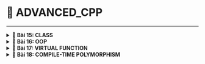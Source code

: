 <a name="top"></a>
# 📖 ADVANCED_CPP
----
<details>
<summary>🔖 <b>Bài 15: CLASS</b></summary>

### 📑 I. Khái niệm:

- Từ khóa `class` được dùng để định nghĩa một lớp, là một cấu trúc dữ liệu do người dùng tự định nghĩa có thể chứa dữ liệu và các hàm thành viên.
- Class là nền tảng của lập trình hướng đối tượng OOP trong C++.
- Định nghĩa Class (class definition hoặc template):
  
```cpp
class class_Name
{
    access_specifier:    // phạm vi truy cập là private, public, protected
    data member;         // những biến thành viên - thuộc tính attribute
    member funtions(){}  // hàm được khai báo bên trong class - phương thức method.
};
```

#### a) Access Specifier:
  - Kiểm soát quyền truy cập vào các thành viên của class.
  - Các cấp độ truy cập:
    - public: các thành viên class có thể truy cập được từ bên ngoài.
    - private: chỉ có thể truy cập trong chính class.
    - protected: truy cập trong class và bởi class con kế thừa.
    - Cấp độ mặc định là private.

> 👉 Ví dụ: Cấp độ truy cập public:
> - truy cập từ ngoài class.
> - truy cập bên trong class.

<details>
<summary>🔖 <b>publicEx.cpp</b></summary>

```cpp
#include <iostream>
using namespace std;

class User
{
    public:

    int a;
    double b;
    char c;

    void create()        // truy cập từ bên trong Class
    {
        User user1;      // user1 là đối tượng (object)

        user1.a = 30;
        user1.b = 20;
        user1.display();
    }

    void display();        // định nghĩa hàm bên trong class
    //{
    //    cout << a << endl;
    //    cout << b << endl;
    //}
};

void User::display()     // định nghĩa hàm bên ngoài class sử dụng toán tử `::`
{
    cout << a << endl;
    cout << b << endl;
}

int main()
{
    User user1, user2;    // user1, user2 là đối tượng (object)

    user1.a = 10;        // truy cập bên ngoài class
    user1.b = 20.6;

    user1.display();
    user1.create();
    return 0;
}
```

</details>

> 👉 Ví dụ: Cấp độ truy cập private:
> - không thể truy cập từ ngoài class, phải truy cập thông qua trung gian ở cấp độ public.
> - truy cập bên trong class.

<details>
<summary>🔖 <b>privateEx.cpp</b></summary>

```cpp
#include <iostream>
#include <string>

using namespace std;

class SinhVien
{
    private:
        string name;
        int age;
        int id;

    public:
        // Tự động +1 khi khởi tạo 1 object.
        SinhVien()
        {
            static int _id = 1;
            id = _id;
            _id++;
        }

        // Hàm kiểm tra xem tên có hợp lệ không
        bool checkName(string str)
        {
            for (int i = 0; i < str.length(); i++)
            {
                char c = str[i];
                if (!((c >= 'A' && c <= 'Z') || (c >= 'a' && c <= 'z') || (c == ' ')))
                {
                    return false;
                }
            }
            return true;
        }

        // Hàm kiểm tra xem tuổi có hợp lệ không
        bool checkAge(int age)
        {
            if (age <= 0) return false;
            return true;
        }

        // Hàm truy cập vào name cấp độ private
        void setName(string newName)
        {
            if (checkName(newName))
            {
                name = newName;
            }
            else
            {
                cout << "Unvalid name !" << endl;
                name = "";
            }
        }

        // Hàm truy cập vào age cấp độ private
        void setAge(int newAge)
        {
            if (checkAge(newAge))
            {
                age = newAge;
            }
            else
            {
                cout << "Unvalid age !" << endl;
                age = 0;
            }
        }

        // Hàm hiển thị
        void display()
        {
            cout << "Tên: " << name << endl;
            cout << "Tuổi: " << age << endl;
            cout << "MSV: " << id << endl;
        }
};

int main()
{
    SinhVien user1, user2;

    // phải truy cập các property ở cấp độ private thông qua hàm setName ở cấp độ public
    user1.setName("A");      
    user1.setAge(1);    
    user1.display();        

    cout << endl;

    user2.setName("B");
    user2.setAge(2);
    user2.display();

    cout << endl;
    
    return 0;
}
```

</details>

> 👉 Ví dụ: Cấp độ truy cập protected:
> - không thể truy cập từ ngoài class, phải truy cập thông qua trung gian ở cấp độ public.
> - truy cập bên trong base class và derived class.

```cpp
#include <iostream>
#include <string>

using namespace std;

class DoiTuong
{
    protected:
        string name;
        int age;
        int id;

        bool checkName(string str)
        {
            for (int i = 0; i < str.length(); i++)
            {
                char c = str[i];
                if (!((c >= 'A' && c <= 'Z') || (c >= 'a' && c <= 'z') || (c == ' ')))
                {
                    return false;
                }
            }
            return true;
        }

        bool checkAge(int age)
        {
            if (age <= 0) return false;
            return true;
        }

    public:
    
        DoiTuong()
        {
            static int _id = 1;
            id = _id;
            _id++;
        }

        void setName(string newName)
        {
            if (checkName(newName))
            {
                name = newName;
            }
            else
            {
                cout << "Unvalid name !" << endl;
                name = "";
            }
        }

        void setAge(int newAge)
        {
            if (checkAge(newAge))
            {
                age = newAge;
            }
            else
            {
                cout << "Unvalid age !" << endl;
                age = 0;
            }
        }

        string getName()
        {
            return name;
        }

        void display()
        {
            cout << "Tên: " << getName() << endl;
            cout << "Tuổi: " << age << endl;
            cout << "MSV: " << id << endl;
        }
};

class SinhVien : public DoiTuong
{
    private:
        string chuyenNganh;
    public:
        void create()
        {
            // Kế thừa được cả method và property cấp độ protected trong DoiTuong
            SinhVien sv1;
            sv1.setAge(6);
            sv1.age;
            sv1.checkAge(6);
        }
};

int main()
{
    SinhVien user1, user2;

    // Kế thừa được những method cấp độ public trong class DoiTuong, không kế thừa được cấp độ protected trong DoiTuong
    user1.setAge(9);
    user1.setName("n");

    return 0;
}
```


#### b) Special Member Functions - Methods:

- Constructor:
  - Là một hàm - method, có 3 dạng:
    - Không tham số.
    - Có tham số.
    - Danh sách khởi tạo (Initialization list).
  - Đặc điểm:
    - Không có kiểu trả về.
    - Trùng tên với class.
    - Dùng để khởi tạo những giá trị cho các biến trong class.
    - Tự động gọi khi khởi tạo một object.
  
> 👉 Ví dụ:
>     - Sử dụng Constructor để khởi tạo cho các biến mà không cần qua các object.

> Constructor không có tham số:

<details>
<summary>🔖 <b>constructor.cpp</b></summary>

```c
#include <iostream>
using namespace std;

class User
{
    public:
        int a;
        double b;
        char c;

        // Constructor
        User() 
        {
            a = 1;
            b = 2.5;
            c = 'A';
        }

        void create()   // hàm
        {
            User user1;

            user1.a = 30;
            user1.b = 20;
            user1.display();
        }

        void display();  // hàm
        // {
        //     cout << a << endl;
        //     cout << b << endl;
        // }
};

void User::display()
{
    cout << a << endl;
    cout << b << endl;
    cout << c << endl;
}

int main()
{
    User user1, user2;

    // user1.a = 10;
    // user1.b = 20.6;

    user1.display();

    return 0;
}
```

> ➡️ Kết quả:
>
> ![image](https://github.com/user-attachments/assets/08f00124-8019-4d29-8359-0ab84d586715)

</details>

> Constructor có tham số:
> - Có 2 loại:
>   - Có giá trị mặc định: khi khởi tạo object không cần thiết truyền giá trị.
 ```cpp
      User(int _a = 1, double _b = 2, char _c = 'd')
       {
            a = _a;
            b = _b;
            c = _c;
       }
 ```
>   - Không có giá trị mặc định: khi khởi tạo object bắt buộc phải truyền giá trị.

<details>
<summary>🔖 <b>constructor.cpp</b></summary>

```cpp
#include <iostream>
using namespace std;

class User
{
    public:
        int a;
        double b;
        char c;

        // Constructor
        User(int _a, double _b, char _c)   // tham số không có giá trị mặc định
        {
            a = _a;
            b = _b;
            c = _c;
        }

        void create()   // hàm
        {
            User user1(2,4,'c');
            user1.display();
        }

        void display();  // hàm
        // {
        //     cout << a << endl;
        //     cout << b << endl;
        // }
};

void User::display()
{
    cout << a << endl;
    cout << b << endl;
    cout << c << endl;
}

int main()
{
    User user1(1, 2, 'a'), user2(3,4,'b');

    user1.display();

    user2.display();

    return 0;
}
```

> ➡️ Kết quả:
>
> ![image](https://github.com/user-attachments/assets/bfd48341-5b1f-4dae-bbc3-949a0198b721)

</details>

> Constructor danh sách khởi tạo:
>  - Liệt kê ra một danh sách các biến và các giá trị sẽ truyền vào cho các biến đó.
>  - Không cần phải gán giá trị cho các biến nữa.
>  - Sử dụng dấu ':' để Compiler biết mình sử dụng danh sách khởi tạo.
>  - Câu lệnh bên trong body sẽ được thực thi sau danh sách khởi tạo.
 ```cpp
      User(int _a = 1, double _b = 2, char _c = 'd')
       : a(_a), b(_b), c(_c){}
 ```

- Destructor:
  - Là một hàm - method, không có tham số.
  - Đặc điểm:
    - Không có kiểu trả về.
    - Trùng tên với class, nhưng có thêm dấu '~' phía trước.
    - Tự động gọi trước khi một object được thu hồi.
    - Dùng để xóa dữ liệu của các biến.
  
> 👉 Ví dụ:
> - Trước khi các object cục bộ trong stack được thu hổi ở hàm main thì destructor sẽ được tự động gọi ra.

<details>
<summary>🔖 <b>destructor.cpp</b></summary>

```cpp
#include <iostream>
using namespace std;

class User
{
    public:
        int a;
        double b;
        char c;

        // Constructor
        User(int _a, double _b, char _c) 
        {
            a = _a;
            b = _b;
            c = _c;
        }

        // Destructor
        ~User() 
        {
            printf("Destructor!\n");
            a = b = 0;
            c = '\n';
            display();
        }

        void display();
        // {
        //     cout << a << endl;
        //     cout << b << endl;
        // }
};

void User::display()
{
    cout << a << endl;
    cout << b << endl;
    cout << c << endl;
}

int main()
{
    User user1(1, 2, 'a'), user2(3,4,'b');

    user1.display();

    user2.display();

    return 0;
}
```

> ➡️ Kết quả:
>
> ![image](https://github.com/user-attachments/assets/1836ffd8-1085-4c2b-b3dc-fac7b77a8304)

</details>

#### c) Từ khóa static trong class:

- Biến static trong class:
  - Khi 1 biến static được khai báo trong class, thì tất cả các object sẽ dùng chung địa chỉ của biến đó.
  - Khai báo trong class và khởi tạo bên ngoài class.
 
<details>
<summary>🔖 <b>staticEx.cpp</b></summary>

```cpp
#include <iostream>
using namespace std;

class User
{
    public:
        static int x;
        static int *d;

};

int User::x = 0;

int* User::d = nullptr;

int main()
{
    User user1, user2;

    user1.x = 100;
    cout << "x: " << user1.x << endl;

    user2.x = 200;
    cout << "x: " << user2.x << endl;

    return 0;
}
```

> ➡️ Kết quả:
>
> ![image](https://github.com/user-attachments/assets/9954845c-74c7-4b53-8913-5750c35cfb2c)

</details>

- Hàm static trong class:
  - Độc lập với các object, không cần thông qua object gọi ra, có thể gọi trực tiếp từ class.
  - Có thể được gọi khi không có object nào tồn tại.
  - Chỉ được sử dụng các biến static.

<details>
<summary>🔖 <b>staticMethod.cpp</b></summary>

```cpp
#include <iostream>
using namespace std;

class User
{
    public:
        int a;
        static int x;

        static void test()
        {
            cout << "static method\n";
            cout << x;                      // chỉ sử dụng được biến static
        }
};

int User::x = 0;


int main()
{
    User user1, user2;

    user1.test;     // gọi qua object

    User::test();   // gọi trực tiếp từ class

    return 0;
}
```

</details>

[🔼 _UP_](#top)

</details>


<details>
<summary>🔖 <b>Bài 16: OOP</b></summary>

### 📑 I. Khái niệm:

#### 1. Tính đóng gói: 

- Tính đóng gói (Encapsulation) là ẩn đi các property khỏi người dùng. Nghĩa là khai báo các property ở quyền truy cập private hoặc protected, không thể truy cập chúng từ các object bên ngoài.

```cpp
class SinhVien
{
    private:
        string name;    // tính đóng gói
        int age;        // tính đóng gói
        int id;         // tính đóng gói
}
```

#### 2. Tính trừu tượng: 

- Tính trừu tượng là ẩn đi các hàm khỏi người dùng. Nghĩa là khai báo các hàm ở quyền truy cập private hoặc protected, không thể truy cập chúng từ các object bên ngoài.

```cpp
class SinhVien
{
    private:
       /* Tính trừu tượng: khai báo, định nghĩa hàm ở cấp private*/
        // Hàm kiểm tra xem tên có hợp lệ không
        bool checkName(string str)
        {
            for (int i = 0; i < str.length(); i++)
            {
                char c = str[i];
                if (!((c >= 'A' && c <= 'Z') || (c >= 'a' && c <= 'z') || (c == ' ')))
                {
                    return false;
                }
            }
            return true;
        }

        // Hàm kiểm tra xem tuổi có hợp lệ không
        bool checkAge(int age)
        {
            if (age <= 0) return false;
            return true;
        }
}
```

- Hàm setter dùng để cài dữ liệu, còn hàm getter dùng để lấy dữ liệu.

```cpp
class SinhVien
{
    private:
        string name;
        int age;
        int id;

    public:
        // Constructor
        SinhVien()
        {
            static int _id = 1;
            id = _id;
            _id++;
        }

        // setter
        void setName(string newName)
        {
            if (checkName(newName))
            {
                name = newName;
            }
            else
            {
                cout << "Unvalid name !" << endl;
                name = "";
            }
        }

        // setter: đặt dữ liệu
        void setAge(int newAge)
        {
            if (checkAge(newAge))
            {
                age = newAge;
            }
            else
            {
                cout << "Unvalid age !" << endl;
                age = 0;
            }
        }

        // getter: lấy dữ liệu
        string getName()
        {
            return name;
        }

        // Hàm hiển thị
        void display()
        {
            cout << "Tên: " << getName << endl;
            cout << "Tuổi: " << age << endl;
            cout << "MSV: " << id << endl;
        }
};
```

#### 3. Tính kế thừa: 

- Một class có thể sử dụng lại những property hay method được khai báo trong những class khác.
- Chỉ có thể kế thừa được những property và method ở cấp độ public, protected trong base class còn private thì không thể kế thừa.
- Cú pháp:
  - `class derivedclass : public baseclass`
  - Đa kế thừa: `class derivedClass : public baseclass1, protected baseclass2, private baseclass3`
- Có 3 kiểu kế thừa:
  - public, private và protected.

- Cách truy cập của các property hay method trong base class:

|Cấp độ truy cập|Base class|Derived class|Thông qua object|
|:---:|:---:|:---:|:---:|
|`public`|✔️|✔️|✔️|
|`protected`|✔️|✔️|❌|
|`private`|✔️|❌|❌|

- Cách chuyển đổi cấp độ truy cập khi kế thừa từ các cấp truy cập của base class:

|Kiểu kế thừa|public|protected|private|
|:---:|:---:|:---:|:---:|
|`public`|giữ nguyên|giữ nguyên|không kế thừa|
|`protected`|protected|protected|không kế thừa|
|`private`|private|private|không kế thừa|

> 👉 Ví dụ: Các trường hợp kế thừa cấp độ public, protected, private.

<details>
<summary>🔖 <b>main.cpp</b></summary>
  
```cpp
#include <iostream>
#include <string>

using namespace std;

class BaseClass
{
    public:
        int a;
    
    protected:
        int b;

    private:
        int c;
};

class publicDerivedClass : public BaseClass
{
    public:
        void testPublic()
        {
            a = 1;          // truy cập được vào cấp public
            b = 2;          // truy cập được vào protected
            // c = 3;       // không thể truy cập vào cấp private của BaseClass
        }

};

class protectedDerivedClass : protected BaseClass
{
    public:
        void testProtected()
        {
            a = 1;          // truy cập được vào cấp public và trở thành protected trong protectedDerivedClass
            b = 2;          // truy cập được vào cấp protected và trở thành protected trong protectedDerivedClass
            // c = 3;       // không thể truy cập vào cấp private của BaseClass
        }

};

class privateDerivedClass : private BaseClass
{
    public:
        void testPrivate()
        {
            a = 1;          // truy cập được vào cấp public và trở thành private trong privateDerivedClass
            b = 2;          // truy cập được vào cấp protected và trở thành private trong privateDerivedClass
            // c = 3;       // không thể truy cập vào cấp private của BaseClass
        }

};

int main()
{
    // Kế thừa public
    publicDerivedClass pb;
    pb.a = 1;                   // a giữ nguyên là public
    //pb.b = 2;                 // b giữ nguyên là protected: không truy cập được từ bên ngoài
    //pb.c = 3;                 // c giữ nguyên là private: không được kế thừa

    // Kế thừa protected
    protectedDerivedClass pt;
    //pt.a = 1;                 // a trở thành protected: không truy cập được từ bên ngoài
    //pb.b = 2;                 // b trở thành protected: không truy cập được từ bên ngoài
    //pb.c = 3;                 // c giữ nguyên là private: không được kế thừa

    // Kế thừa private
    privateDerivedClass pv;
    //pt.a = 1;                 // a trở thành private: không truy cập được từ bên ngoài
    //pb.b = 2;                 // b trở thành private: không truy cập được từ bên ngoài
    //pb.c = 3;                 // c giữ nguyên là private: không được kế thừa
}
```

</details>

> 👉 Ví dụ: Đa kế thừa và diamond problem

<details>
<summary>🔖 <b>main.cpp</b></summary>

```
#include <iostream>
#include <string>

using namespace std;

class A
{
    public:
        A() { cout << "Constructor A\n"; }

        void displayA() { cout << "Day la lop A\n"; } 
};

class B : public A{
    public: 
        B(){ cout << "Constructor A\n"; }

        void displayB() { cout << "Day la lop B\n"; } 
};

class C : public A{
    public: 
        C(){ cout << "Constructor C\n"; }

        void displayC() { cout << "Day la lop C\n"; } 
};

class D : public B, public C{
    public: 
        D(){ cout << "Constructor D\n"; }

        void displayD() { cout << "Day la lop D\n"; } 
};

int main()
{
    D d;

    d.displayB();       // kế thừa hàm displayB từ B
    d.displayC();       // kế thừa hàm displayB từ C
    d.displayD();       // kế thừa hàm displayB từ D
    // d.displayA();    --> diamond problem: có kế thừa A gián tiếp qua B và C nhưng vì có 2 phiên bản của A nên Compiler thông báo lỗi

    d.B::displayA();    // kế thừa hàm displayA gián tiếp thông qua B
    d.C::displayA();    // kế thừa hàm displayA gián tiếp thông qua C

    return 0;
}
```

</details>

#### 4. Tính đa hình:

- Tính đa hình (Polymorphism) có nghĩa là nhiều dạng, và nó xảy ra khi có nhiều class có liên quan với nhau thông qua kế thừa.
- Tính đa hình có thể được chia thành 2 loại chính tương đương với 2 giai đoạn chính của chương trình (Compile-time và Run-time):
  - Đa hình tại thời điểm biên dịch (Compile-time Polymorphism).
  - Đa hình tại thời điểm chạy (Run-time Polymorphism).

- Đa hình tại thời điểm chạy (Run-time Polymorphism):
  - Xảy ra khi trình biên dịch không thể biết trước chính xác hàm nào sẽ được gọi – nó sẽ quyết định khi chương trình chạy, tùy theo đối tượng thực sự.
  - Cách dùng:
    - Kế thừa + hàm ảo (virtual).
    - Gọi qua con trỏ hoặc tham chiếu đến lớp cha.

> 👉 Ví dụ: Đa hình với down-casting và up casting
> - up-casting: luôn luôn an toàn và in đủ thông tin.
> - down-casting: có thể bị lỗi và không in ra đủ thông tin.

<details>
<summary>🔖 <b>main.cpp</b></summary>

```
#include "OOPex3.hpp"

int main()
{
    SinhVien sv1;
    sv1.setAge(20);
    sv1.setName("A");
    sv1.setCN("DTD");
    sv1.display();

    cout << endl;

    HocSinh hs1;
    hs1.setAge(7);
    hs1.setName("B");
    hs1.setLH("2A");
    //hs1.display();

    DoiTuong *dt;

    dt = &sv1;                      
    //dt->display();                // không in ra CN vì sv1 đã được ép kiểu ngầm định về class DoiTuong
    ((SinhVien*)dt)->display();     // down-casting: ép kiểu từ base class xuống derived class

    cout << endl;

    dt = &hs1;          
    dt->display();                  // không in ra LH vì hs1 đã được ép kiểu ngầm định về class DoiTuong

    cout << endl;

    SinhVien *sv = &sv1;
    ((DoiTuong*)sv)->display();     // up-casting: ép kiểu từ derived class lên base class

    DoiTuong dt1;
    dt1.setName("C");
    dt1.setAge(9);
    dt = &dt1;
    ((SinhVien*)dt)->display();     // lỗi: cố truy cập vào Chuyên ngành mặc dù không đủ thông tin


    return 0;
}
```

> ➡️ Kết quả:
>
> ![image](https://github.com/user-attachments/assets/f9372d06-d46f-401b-85c5-e26e23cfb8b7)

</details>

[🔼 _UP_](#top)

</details>

<details>
<summary>🔖 <b>Bài 17: VIRTUAL FUNCTION</b></summary>

### 📑 I. Khái niệm:

- Virtual Function - Hàm ảo là một hàm thành viên được khai báo trong base class đi kèm từ khóa `virtual`.
- Khi một hàm là `virtual`, nó có thể được ghi đè (override) trong base class để cung cấp cách triển khai riêng.
- Khi gọi một hàm ảo thông qua con trỏ hoặc tham chiếu đến derived class, hàm được gọi sẽ được quyết định dựa trên đối tượng thực tế mà con trỏ hoặc tham chiếu mà nó đang trỏ tới mà không dựa vào kiểu của con trỏ.
  
- Pure Virtual Function - Hàm thuần ảo là một hàm ảo không có định nghĩa trong base class, được khai báo với cú pháp = 0 và khiến base class trở thành class trừu tượng, nghĩa là không thể tạo đối tượng từ class này.
  - Abstract Class:
    - Có ít nhất một hàm thuần ảo.
  - Interface:
    - Là lớp từu tượng chỉ chứa hàm thuần ảo và không có dữ liệu thành viên.

> 👉 Ví dụ: Hàm ảo
> - sử dụng từ khóa virtual cho hàm ở base class.
> - hàm được gọi sẽ được quyết định bởi đối tượng mà con trỏ trỏ tới.
> - không cần phải ép kiểu up, down casting.

<details>
<summary>🔖 <b>virtual.hpp</b></summary>

```
#ifndef VIRTUAL_HPP
#define VIRTUAL_HPP


#include <iostream>
#include <string>

using namespace std;

class DoiTuong
{
    protected:
        string name;
        int age;
        int id;

        bool checkName(string str)
        {
            for (int i = 0; i < str.length(); i++)
            {
                char c = str[i];
                if (!((c >= 'A' && c <= 'Z') || (c >= 'a' && c <= 'z') || (c == ' ')))
                {
                    return false;
                }
            }
            return true;
        }

        bool checkAge(int age)
        {
            if (age <= 0) return false;
            return true;
        }

    public:
    
        DoiTuong()
        {
            static int _id = 1;
            id = _id;
            _id++;
        }

        void setName(string newName)
        {
            if (checkName(newName))
            {
                name = newName;
            }
            else
            {
                cout << "Unvalid name !" << endl;
                name = "";
            }
        }

        void setAge(int newAge)
        {
            if (checkAge(newAge))
            {
                age = newAge;
            }
            else
            {
                cout << "Unvalid age !" << endl;
                age = 0;
            }
        }

        string getName()
        {
            return name;
        }

        virtual void display()
        {
            cout << "Tên: " << getName() << endl;
            cout << "Tuổi: " << age << endl;
            cout << "MSV: " << id << endl;
        }
};

class SinhVien : public DoiTuong
{
    private:
        string chuyenNganh;
    public:
        void setCN(string newCN)
        {
            chuyenNganh = newCN;
        }

        string getCN()
        {
            return chuyenNganh;
        }

        void display()      // overload: hàm trùng tên dùng để mở rộng tính năng
        {
            DoiTuong::display();
            cout << "Chuyên ngành: " << getCN() << endl;
        }
};

class HocSinh : public DoiTuong

{
    private:
        string chuyenNganh;
    public:
        void setLH(string newCN)
        {
            chuyenNganh = newCN;
        }

        string getLH()
        {
            return chuyenNganh;
        }

        void display()      // overload: hàm trùng tên dùng để mở rộng tính năng
        {
            DoiTuong::display();
            cout << "Lớp: " << getLH() << endl;
        }
};

#endif // VIRTUAL_HPP
```

</details>

<details>
<summary>🔖 <b>virtual.cpp</b></summary>

```
#include "OOPex3.hpp"

int main()
{
    SinhVien sv1;
    sv1.setAge(20);
    sv1.setName("A");
    sv1.setCN("DTD");
    sv1.display();

    cout << endl;

    HocSinh hs1;
    hs1.setAge(7);
    hs1.setName("B");
    hs1.setLH("2A");
    //hs1.display();

    DoiTuong *dt;

    dt = &sv1;                          // dựa vào đối tượng thực tế là sv1 thuộc class SinhVien
    dt->display();                      // hàm display được gọi ra sẽ phụ thuộc vào đối tượng là sv1 nằm ở class SinhVien
    //((SinhVien*)dt)->display();       // khi sử dụng virtual ở base class thì không cần phải ép kiểu nữa

    cout << endl;

    dt = &hs1;          
    dt->display();                      

    return 0;
}
```

> ➡️ Kết quả:
>
> ![image](https://github.com/user-attachments/assets/e4cbe1ac-c4ff-49d9-a0a5-6de08a3d3e18)

</details>

> 👉 Ví dụ: Từ khóa `override`
> - `override` dùng để ghi đè một hàm ảo (virtual function) trong base class bằng một phiên bản mới trong derived class.

<details>
<summary>🔖 <b>override.cpp</b></summary>

```
#include <iostream>
using namespace std;

class BaseClass{
    public:
        virtual void display(){                            // Hàm ảo
            cout << "display from class cha" << endl;
        }
};

class DerivedClass : public BaseClass{
    public:
        void display() override{                           // Ghi đè hàm ảo
            cout << "display from class con" << endl;
        }
};

int main(){
    BaseClass *ptr;
    DerivedClass obj;

    // trỏ con trỏ BaseClass cha đến đối tượng class DerivedClass
    ptr = &obj;

    // Gọi hàm ảo
    ptr->display();
}
```

</details>

> 👉 Ví dụ: Hàm thuần ảo
> - Không có định nghĩa trong base class, buộc phải override trong derived class.

```
#include <iostream>
using namespace std;

class BaseClass{
    public:
        virtual void display() = 0;                     // Hàm thuần ảo
};

class DerivedClass : public BaseClass{
    public:
        void display() override{                        // Ghi đè hàm thuần ảo
            cout << "display from class con" << endl;
        }
};

int main()
{

    BaseClass *ptr;
    DerivedClass obj;

    ptr = &obj;
    ptr->display();

    return 0;
}
```

[🔼 _UP_](#top)

</details>

<details>
<summary>🔖 <b>Bài 18: COMPILE-TIME POLYMORPHISM</b></summary>

### 📑 I. Khái niệm:

- Đa hình tại thời điểm biên dịch (Compile-time):
  - Là đa hình được quyết định ngay khi biên dịch (compile-time).
  - Cách dùng:
    - Function overloading (nạp chồng hàm)
    - Operator overloading (nạp chồng toán tử)
    - Templates (khuôn mẫu hàm/lớp)

#### 1. Function Overloading:
- Nạp chồng hàm là việc định nghĩa nhiều hàm cùng tên nhưng khác tham số trong cùng một phạm vi.
- Trình biên dịch sẽ chọn hàm phù hợp dựa trên kiểu và số lượng đối số khi gọi hàm.

> 👉 Ví dụ: Nạp chồng hàm trong class

<details>
<summary>🔖 <b>overload.cpp</b></summary>

```
#include <iostream>
#include <string>
using namespace std;

class TinhToan{
    private:
        int a;
        int b;
    public:
        // Cùng tên method nhưng bắt buộc khác tham số, không bắt buộc khác kiểu trả về
        double tong(int a, int b){
            return a+b;
        }
        // int tong(int a, int b){                      --> lỗi vì chỉ khác kiểu trả về
        //     return a+b;
        // }
        double tong(int a, int b, int c, double d){
            return (double)a+b+c+d;
        }
        double tong(int a, double b){
            return (double)a+b;
        }
};

int main(int argc, char const *argv[])
{
    TinhToan th, th1, th2;
    cout << th.tong(2, 5) << endl;
    cout << th1.tong(2, 5, 7, 6.7) << endl;
    cout << th2.tong(2, 3.5) << endl;
    return 0;
}
```

> ➡️ Kết quả:
>
> ![image](https://github.com/user-attachments/assets/b2fe0f87-de0d-4113-aa50-c8add363cdf9)

</details>

[🔼 _UP_](#top)

</details>
